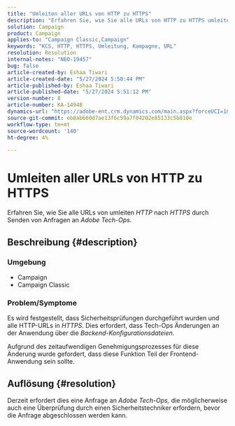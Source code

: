 ```yaml
---
title: "Umleiten aller URLs von HTTP zu HTTPS"
description: "Erfahren Sie, wie Sie alle URLs von HTTP zu HTTPS umleiten."
solution: Campaign
product: Campaign
applies-to: "Campaign Classic,Campaign"
keywords: "KCS, HTTP, HTTPS, Umleitung, Kampagne, URL"
resolution: Resolution
internal-notes: "NEO-19457"
bug: false
article-created-by: Eshaa Tiwari
article-created-date: "5/27/2024 5:50:44 PM"
article-published-by: Eshaa Tiwari
article-published-date: "5/27/2024 5:51:12 PM"
version-number: 8
article-number: KA-14948
dynamics-url: "https://adobe-ent.crm.dynamics.com/main.aspx?forceUCI=1&pagetype=entityrecord&etn=knowledgearticle&id=083712a0-511c-ef11-840b-6045bd026dc7"
source-git-commit: eb8ab660d7ae13f6c59a7f04202e85133c5b810e
workflow-type: tm+mt
source-wordcount: '140'
ht-degree: 4%

---
```


# Umleiten aller URLs von HTTP zu HTTPS


Erfahren Sie, wie Sie alle URLs von umleiten *HTTP* nach *HTTPS* durch Senden von Anfragen an *Adobe Tech-Ops.*

## Beschreibung {#description}


### Umgebung

- Campaign
- Campaign Classic


### Problem/Symptome

Es wird festgestellt, dass Sicherheitsprüfungen durchgeführt wurden und alle HTTP-URLs in *HTTPS*. Dies erfordert, dass Tech-Ops Änderungen an der Anwendung über die *Backend-Konfigurationsdateien.*

Aufgrund des zeitaufwendigen Genehmigungsprozesses für diese Änderung wurde gefordert, dass diese Funktion Teil der Frontend-Anwendung sein sollte.


## Auflösung {#resolution}


Derzeit erfordert dies eine Anfrage an *Adobe Tech-Ops,* die möglicherweise auch eine Überprüfung durch einen Sicherheitstechniker erfordern, bevor die Anfrage abgeschlossen werden kann.
